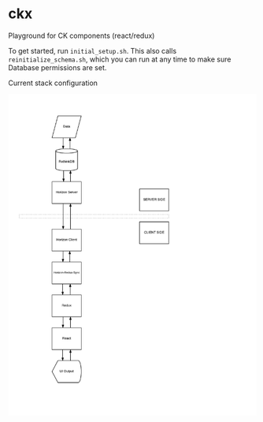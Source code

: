 # ckx
Playground for CK components (react/redux)

To get started, run `initial_setup.sh`. This also calls `reinitialize_schema.sh`, which you can run at any time to make sure Database permissions are set. 

Current stack configuration

<img src="https://github.com/encorelab/ckx/blob/master/readme_resources/s3x-flow.png" />
